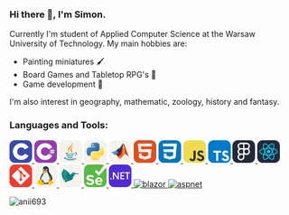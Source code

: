 ### Hi there 👋, I'm Simon.

Currently I'm student of Applied Computer Science at the Warsaw University of Technology.
My main hobbies are:
- Painting miniatures 🖌️
- Board Games and Tabletop RPG's 🎲
- Game development 👾

I'm also interest in geography, mathematic, zoology, history and fantasy.

<h3 align="left">Languages and Tools:</h3>
<p align="left"> 
  <a href="https://www.cprogramming.com/" target="_blank" rel="noreferrer"> <img src="https://raw.githubusercontent.com/tandpfun/skill-icons/de91fca307a83d75fc5b1f6ce24540454acead41/icons/C.svg" alt="c" width="40" height="40"/> </a>
  <a href="https://www.w3schools.com/cs/index.php" target="_blank" rel="noreferrer"> <img src="https://raw.githubusercontent.com/tandpfun/skill-icons/de91fca307a83d75fc5b1f6ce24540454acead41/icons/CS.svg" alt="c#" width="40" height="40"/> </a>
  <a href="https://www.java.com" target="_blank" rel="noreferrer"> <img src="https://raw.githubusercontent.com/tandpfun/skill-icons/de91fca307a83d75fc5b1f6ce24540454acead41/icons/Java-Light.svg" alt="java" width="40" height="40"/> </a> 
  <a href="https://www.python.org" target="_blank" rel="noreferrer"> <img src="https://raw.githubusercontent.com/tandpfun/skill-icons/de91fca307a83d75fc5b1f6ce24540454acead41/icons/Python-Light.svg" alt="python" width="40" height="40"/> </a> 
  <a href="https://uk.mathworks.com/help/matlab/getting-started-with-matlab.html" target="_blank" rel="noreferrer"> <img src="https://raw.githubusercontent.com/tandpfun/skill-icons/de91fca307a83d75fc5b1f6ce24540454acead41/icons/Matlab-Light.svg" alt="matlab" width="40" height="40"/> </a> 
  <a href="https://www.w3.org/html/" target="_blank" rel="noreferrer"> <img src="https://raw.githubusercontent.com/tandpfun/skill-icons/de91fca307a83d75fc5b1f6ce24540454acead41/icons/HTML.svg" alt="html5" width="40" height="40"/> </a> 
  <a href="https://www.w3schools.com/css/" target="_blank" rel="noreferrer"> <img src="https://raw.githubusercontent.com/tandpfun/skill-icons/de91fca307a83d75fc5b1f6ce24540454acead41/icons/CSS.svg" alt="css3" width="40" height="40"/> </a>
  <a href="https://developer.mozilla.org/en-US/docs/Web/JavaScript" target="_blank" rel="noreferrer"> <img src="https://raw.githubusercontent.com/tandpfun/skill-icons/de91fca307a83d75fc5b1f6ce24540454acead41/icons/JavaScript.svg" alt="javascript" width="40" height="40"/> </a>
  <a href="https://www.typescripttutorial.net/" target="_blank" rel="noreferrer"> <img src="https://raw.githubusercontent.com/tandpfun/skill-icons/de91fca307a83d75fc5b1f6ce24540454acead41/icons/TypeScript.svg" alt="typescript" width="40" height="40"/> </a>
  <a href="https://help.figma.com/hc/en-us/sections/4405269443991-Figma-for-Beginners-tutorial-4-parts" target="_blank" rel="noreferrer"> <img src="https://raw.githubusercontent.com/tandpfun/skill-icons/de91fca307a83d75fc5b1f6ce24540454acead41/icons/Figma-Dark.svg" alt="figma" width="40" height="40"/> </a> 
  <a href="https://reactjs.org/" target="_blank" rel="noreferrer"> <img src="https://raw.githubusercontent.com/tandpfun/skill-icons/de91fca307a83d75fc5b1f6ce24540454acead41/icons/React-Dark.svg" alt="react" width="40" height="40"/> </a> 
  <a href="https://git-scm.com/" target="_blank" rel="noreferrer"> <img src="https://raw.githubusercontent.com/tandpfun/skill-icons/de91fca307a83d75fc5b1f6ce24540454acead41/icons/Git.svg" alt="git" width="40" height="40"/> </a> 
  <a href="https://www.linux.org/" target="_blank" rel="noreferrer"> <img src="https://raw.githubusercontent.com/tandpfun/skill-icons/de91fca307a83d75fc5b1f6ce24540454acead41/icons/Linux-Light.svg" alt="linux" width="40" height="40"/> </a> 
  <a href="https://www.overleaf.com/learn/latex/Learn_LaTeX_in_30_minutes" target="_blank" rel="noreferrer"> <img src="https://raw.githubusercontent.com/tandpfun/skill-icons/de91fca307a83d75fc5b1f6ce24540454acead41/icons/LaTeX-Light.svg" alt="latex" width="40" height="40"/> </a> 
  <a href="https://www.selenium.dev/documentation/webdriver/getting_started/" target="_blank" rel="noreferrer"> <img src="https://raw.githubusercontent.com/tandpfun/skill-icons/de91fca307a83d75fc5b1f6ce24540454acead41/icons/Selenium.svg" alt="selenium" width="40" height="40"/> </a> 
  <a href="https://learn.microsoft.com/en-us/dotnet/core/tutorials/" target="_blank" rel="noreferrer"> <img src="https://raw.githubusercontent.com/tandpfun/skill-icons/de91fca307a83d75fc5b1f6ce24540454acead41/icons/DotNet.svg" alt="dotnet" width="40" height="40"/> </a> 
  <a href="https://dotnet.microsoft.com/en-us/learn/aspnet/blazor-tutorial/intro" target="_blank" rel="noreferrer"> <img src="https://miro.medium.com/v2/format:webp/0*wIuLFEiMWK5Qq80U.png" alt="blazor" width="40" height="40"/> </a> 
  <a href="https://learn.microsoft.com/en-us/aspnet/tutorials" target="_blank" rel="noreferrer"> <img src="https://www.simplilearn.com/ice9/free_resources_article_thumb/ASP.NET_logo.jpg" alt="aspnet" width="40" height="40"/> </a> 
</p>

<p><img align="left" src="https://github-readme-stats.vercel.app/api/top-langs?username=SzymonRogozinski&show_icons=true&theme=dark&locale=en&layout=compact" alt="anii693" /></p>
